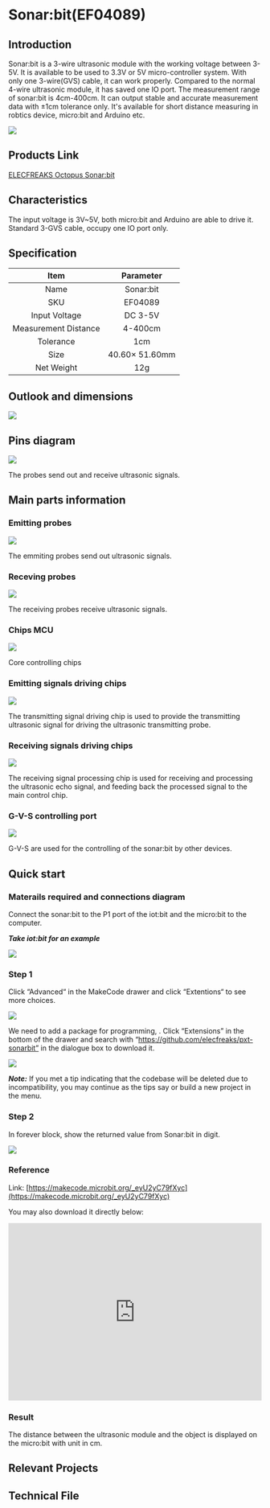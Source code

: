 # Sonar:bit(EF04089)

## Introduction

Sonar:bit is a 3-wire ultrasonic module with the working voltage between 3-5V. It is available to be used to 3.3V or 5V micro-controller system. With only one 3-wire(GVS) cable, it can work properly. Compared to the normal 4-wire ultrasonic module, it has saved one IO port. The measurement range of sonar:bit is 4cm-400cm. It can output stable and accurate measurement data with ±1cm tolerance only. It's available for short distance measuring in robtics device, micro:bit and Arduino etc.

![](./images/04089_01.png)


## Products Link

[ELECFREAKS Octopus Sonar:bit](https://shop.elecfreaks.com/products/elecfreaks-octopus-sonar-bit?_pos=1&_sid=1da9648e9&_ss=r)



## Characteristics 

 The input voltage is 3V~5V, both micro:bit and Arduino are able to drive it.
 Standard 3-GVS cable, occupy one IO port only. 

## Specification


|Item| Parameter |
| :-: | :-: |
|Name| Sonar:bit|
|SKU|EF04089|
|Input Voltage|DC 3-5V|
|Measurement Distance|4-400cm|
|Tolerance|1cm|
|Size |40.60× 51.60mm|
|Net Weight|12g|



## Outlook and dimensions




![](./images/04089_03.png)


## Pins diagram 

![](./images/7E5ECzN.jpg)

The probes send out and receive ultrasonic signals. 

## Main parts information

### Emitting probes

![](./images/T1xDsne.jpg)

The emmiting probes send out ultrasonic signals. 

### Receving probes

![](./images/JxNrz8Q.jpg)

The receiving probes receive ultrasonic signals. 

### Chips MCU

![](./images/2CjnvfP.jpg)

Core controlling chips

### Emitting signals driving chips

![](./images/iOW0IN3.jpg)

The transmitting signal driving chip is used to provide the transmitting ultrasonic signal for driving the ultrasonic transmitting probe.

### Receiving signals driving chips

![](./images/VxEZ5KQ.jpg)

The receiving signal processing chip is used for receiving and processing the ultrasonic echo signal, and feeding back the processed signal to the main control chip.

### G-V-S controlling port 

![](./images/N9yc6Jm.jpg)

G-V-S are used for the controlling of the sonar:bit by other devices. 

## Quick start


### Materails required and connections diagram

 Connect the sonar:bit to the P1 port of the iot:bit and the micro:bit to the computer. 

***Take iot:bit for an example***

![](./images/04089_04.png)

### Step 1
 Click “Advanced“ in the MakeCode drawer and click “Extentions“ to see more choices. 

![](./images/04089_05.png)

We need to add a package for programming, . Click “Extensions” in the bottom of the drawer and search with “https://github.com/elecfreaks/pxt-sonarbit” in the dialogue box to download it.

![](./images/04089_06.png)


***Note:*** If you met a tip indicating that the codebase will be deleted due to incompatibility, you may continue as the tips say or build a new project in the menu.

### Step 2
In forever block, show the returned value from Sonar:bit in digit. 

![](./images/04089_07.png)

### Reference
Link: [https://makecode.microbit.org/_eyU2yC79fXyc](https://makecode.microbit.org/_eyU2yC79fXyc)

You may also download it directly below:

<div style="position:relative;height:0;padding-bottom:70%;overflow:hidden;"><iframe style="position:absolute;top:0;left:0;width:100%;height:100%;" src="https://makecode.microbit.org/#pub:_eyU2yC79fXyc" frameborder="0" sandbox="allow-popups allow-forms allow-scripts allow-same-origin"></iframe></div>  


### Result
 The distance between the ultrasonic module and the object is displayed on the micro:bit with unit in cm.

## Relevant Projects


## Technical File

